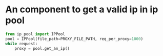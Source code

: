 # An component to get a valid ip in ip pool

```python
from ip_pool import IPPool
pool = IPPool(file_path=PROXY_FILE_PATH, req_per_proxy=1000)
while request:
    proxy = pool.get_an_ip()
```